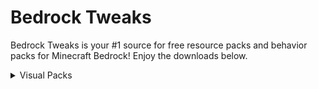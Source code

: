 # Bedrock Tweaks

Bedrock Tweaks is your #1 source for free resource packs and behavior packs for Minecraft Bedrock! Enjoy the downloads below.

<!--- Import JS and CSS -->
<script async defer src="https://buttons.github.io/buttons.js"></script>
<link rel="stylesheet" href="{{ '/assets/css/style.css?v=' | append: site.github.build_revision | relative_url }}">

<!--- Start of page. -->
<details close>
  <summary>Visual Packs</summary>
  <h3>Chunk Visualizer (by Theta Sigma)</h3>
  
  <p>The Chunk Visualizer resource pack adds a shader that shows the chunks in the world by sperating them with a small white line. This is perfect for building farms, as a lot of bedrock farms depend on their position inside a chunk! Download below:</p>
  <a class="github-button" href="https://codeload.github.com/Cy4Shot/bedrock-tweaks/zip/master" data-icon="octicon-download" data-size="large" aria-label="Download">Download</a>
  
  <h3>Better Redstone (by Bedrock Tweaks)</h3>
  
  <p>The Better Redstone resource packs changes the look of redstone when it is placed on the ground. This makes redstone machines look much more clean and imrpoves the redstone experience! Download below:</p>
  <a class="github-button" href="https://codeload.github.com/Cy4Shot/bedrock-tweaks/zip/master" data-icon="octicon-download" data-size="large" aria-label="Download">Download</a>
  <br>
</details>
